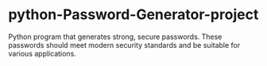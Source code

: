 # python-Password-Generator-project
Python program that generates strong, secure passwords. These passwords should meet modern security standards and be suitable for various applications.
